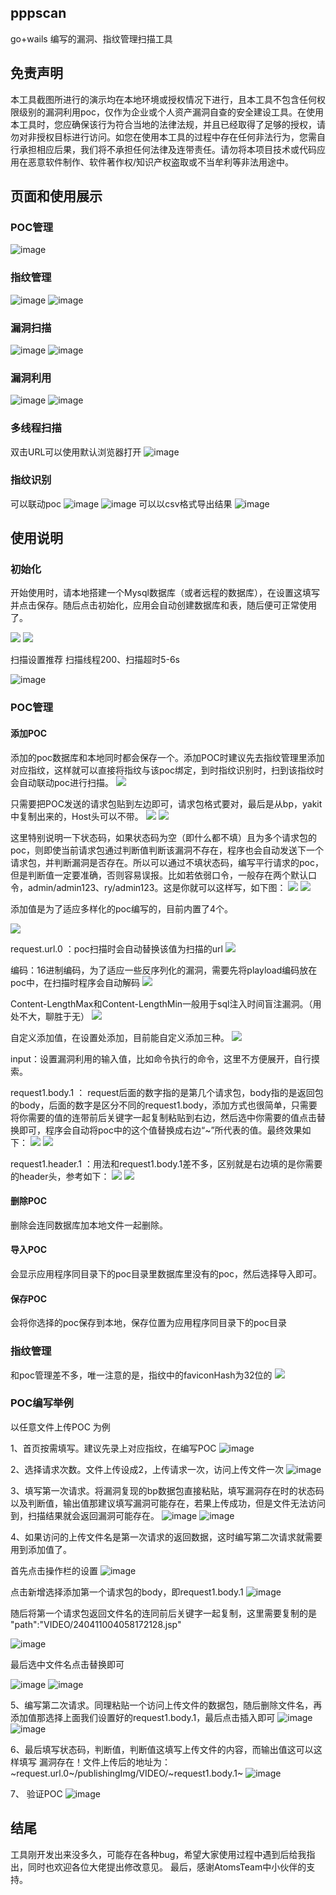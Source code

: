 ## pppscan

go+wails 编写的漏洞、指纹管理扫描工具

## 免责声明

本工具截图所进行的演示均在本地环境或授权情况下进行，且本工具不包含任何权限级别的漏洞利用poc，仅作为企业或个人资产漏洞自查的安全建设工具。在使用本工具时，您应确保该行为符合当地的法律法规，并且已经取得了足够的授权，请勿对非授权目标进行访问。如您在使用本工具的过程中存在任何非法行为，您需自行承担相应后果，我们将不承担任何法律及连带责任。请勿将本项目技术或代码应用在恶意软件制作、软件著作权/知识产权盗取或不当牟利等非法用途中。

## 页面和使用展示
### POC管理
![image](https://github.com/zhensuibianwan/pppscan/assets/105875607/0d23922a-bca1-40ed-b1ec-e077f789b672)
### 指纹管理
![image](https://github.com/zhensuibianwan/pppscan/assets/105875607/74082bff-ad07-4499-9d56-df19ece64cb0)
![image](https://github.com/zhensuibianwan/pppscan/assets/105875607/f24efe21-1672-452e-9261-82734bd1e5ed)

### 漏洞扫描
![image](https://github.com/zhensuibianwan/pppscan/assets/105875607/bdefe283-9cef-4a94-bee5-b2e643d528b0)
![image](https://github.com/zhensuibianwan/pppscan/assets/105875607/120fb484-6454-41f1-a6ae-91273f526d27)
### 漏洞利用
![image](https://github.com/zhensuibianwan/pppscan/assets/105875607/eb043f6f-8321-450c-a4dc-6c777f8ef1bd)
![image](https://github.com/zhensuibianwan/pppscan/assets/105875607/bb479dae-f118-4b0f-b9f3-57aa278f0036)
### 多线程扫描
双击URL可以使用默认浏览器打开
![image](https://github.com/zhensuibianwan/pppscan/assets/105875607/a526fed2-08b6-48d8-919e-a6608d454034)
### 指纹识别
可以联动poc
![image](https://github.com/zhensuibianwan/pppscan/assets/105875607/378c6564-4ac9-4f55-9507-f31f26dbfa22)
![image](https://github.com/zhensuibianwan/pppscan/assets/105875607/a4eb7c1e-303a-4d93-9743-fc7430898e6b)
可以以csv格式导出结果
![image](https://github.com/zhensuibianwan/pppscan/assets/105875607/195d5f64-2697-4096-b1b2-8ec89b0dca3e)

## 使用说明

### 初始化

开始使用时，请本地搭建一个Mysql数据库（或者远程的数据库），在设置这填写并点击保存。随后点击初始化，应用会自动创建数据库和表，随后便可正常使用了。

![](https://yuexiaduzhuo.oss-cn-nanjing.aliyuncs.com/pppscan/202403291036548.png)
![](https://yuexiaduzhuo.oss-cn-nanjing.aliyuncs.com/pppscan/202403291110700.png)

扫描设置推荐
扫描线程200、扫描超时5-6s

![image](https://github.com/zhensuibianwan/pppscan/assets/105875607/08bcb1c7-62ea-43bd-b154-10fcf4400a4f)


### POC管理

#### 添加POC

添加的poc数据库和本地同时都会保存一个。添加POC时建议先去指纹管理里添加对应指纹，这样就可以直接将指纹与该poc绑定，到时指纹识别时，扫到该指纹时会自动联动poc进行扫描。
![](https://yuexiaduzhuo.oss-cn-nanjing.aliyuncs.com/pppscan/202403291112910.png)


只需要把POC发送的请求包贴到左边即可，请求包格式要对，最后是从bp，yakit中复制出来的，Host头可以不带。
![](https://yuexiaduzhuo.oss-cn-nanjing.aliyuncs.com/pppscan/202403291116452.png)
![](https://yuexiaduzhuo.oss-cn-nanjing.aliyuncs.com/pppscan/202403291122684.png)

这里特别说明一下状态码，如果状态码为空（即什么都不填）且为多个请求包的poc，则即使当前请求包通过判断值判断该漏洞不存在，程序也会自动发送下一个请求包，并判断漏洞是否存在。所以可以通过不填状态码，编写平行请求的poc，但是判断值一定要准确，否则容易误报。比如若依弱口令，一般存在两个默认口令，admin/admin123、ry/admin123。这是你就可以这样写，如下图：
![](https://yuexiaduzhuo.oss-cn-nanjing.aliyuncs.com/pppscan/202403291133036.png)
![](https://yuexiaduzhuo.oss-cn-nanjing.aliyuncs.com/pppscan/202403291429456.png)

添加值是为了适应多样化的poc编写的，目前内置了4个。

![](https://yuexiaduzhuo.oss-cn-nanjing.aliyuncs.com/pppscan/202403291138186.png)

request.url.0 ：poc扫描时会自动替换该值为扫描的url
![](https://yuexiaduzhuo.oss-cn-nanjing.aliyuncs.com/pppscan/202403291145020.png)

编码：16进制编码，为了适应一些反序列化的漏洞，需要先将playload编码放在poc中，在扫描时程序会自动解码
![](https://yuexiaduzhuo.oss-cn-nanjing.aliyuncs.com/pppscan/202403291148375.png)

Content-LengthMax和Content-LengthMin一般用于sql注入时间盲注漏洞。（用处不大，聊胜于无）
![](https://yuexiaduzhuo.oss-cn-nanjing.aliyuncs.com/pppscan/202403291150235.png)

自定义添加值，在设置处添加，目前能自定义添加三种。
![](https://yuexiaduzhuo.oss-cn-nanjing.aliyuncs.com/pppscan/202403291154866.png)

input：设置漏洞利用的输入值，比如命令执行的命令，这里不方便展开，自行摸索。

request1.body.1 ： request后面的数字指的是第几个请求包，body指的是返回包的body，后面的数字是区分不同的request1.body，添加方式也很简单，只需要将你需要的值的连带前后关键字一起复制粘贴到右边，然后选中你需要的值点击替换即可，程序会自动将poc中的这个值替换成右边“~”所代表的值。最终效果如下：
![](https://yuexiaduzhuo.oss-cn-nanjing.aliyuncs.com/pppscan/202403291202053.png)
![](https://yuexiaduzhuo.oss-cn-nanjing.aliyuncs.com/pppscan/202403291204183.png)

request1.header.1 ：用法和request1.body.1差不多，区别就是右边填的是你需要的header头，参考如下：
![](https://yuexiaduzhuo.oss-cn-nanjing.aliyuncs.com/pppscan/202403291213770.png)
![](https://yuexiaduzhuo.oss-cn-nanjing.aliyuncs.com/pppscan/202403291214651.png)


#### 删除POC

删除会连同数据库加本地文件一起删除。

#### 导入POC

会显示应用程序同目录下的poc目录里数据库里没有的poc，然后选择导入即可。

#### 保存POC

会将你选择的poc保存到本地，保存位置为应用程序同目录下的poc目录

### 指纹管理

和poc管理差不多，唯一注意的是，指纹中的faviconHash为32位的
![](https://yuexiaduzhuo.oss-cn-nanjing.aliyuncs.com/pppscan/202403291345300.png)

### POC编写举例
以任意文件上传POC 为例

1、首页按需填写。建议先录上对应指纹，在编写POC
![image](https://github.com/zhensuibianwan/pppscan/assets/105875607/0b359131-dcb2-4488-b756-9ec65020bad9)

2、选择请求次数。文件上传设成2，上传请求一次，访问上传文件一次
![image](https://github.com/zhensuibianwan/pppscan/assets/105875607/b0ca2725-9e49-48d8-98fa-713c8a5de9c6)

3、填写第一次请求。将漏洞复现的bp数据包直接粘贴，填写漏洞存在时的状态码以及判断值，输出值那建议填写漏洞可能存在，若果上传成功，但是文件无法访问到，扫描结果就会返回漏洞可能存在。
![image](https://github.com/zhensuibianwan/pppscan/assets/105875607/1baeba45-1dfe-4456-8c0b-1e14a8b2a25b)
![image](https://github.com/zhensuibianwan/pppscan/assets/105875607/d405980d-54d1-43ac-8d20-6b7a949d79f8)

4、如果访问的上传文件名是第一次请求的返回数据，这时编写第二次请求就需要用到添加值了。

首先点击操作栏的设置
![image](https://github.com/zhensuibianwan/pppscan/assets/105875607/4e258eaf-9b8d-4689-a775-b5c31d90dede)

点击新增选择添加第一个请求包的body，即request1.body.1
![image](https://github.com/zhensuibianwan/pppscan/assets/105875607/549091c7-ce50-4753-86fb-c09ef8aedb3a)

随后将第一个请求包返回文件名的连同前后关键字一起复制，这里需要复制的是  "path":"VIDEO/240411004058172128.jsp"

![image](https://github.com/zhensuibianwan/pppscan/assets/105875607/39fac715-272a-458e-b6bb-759708273d5a)

最后选中文件名点击替换即可

![image](https://github.com/zhensuibianwan/pppscan/assets/105875607/b26df5a2-3985-4145-8e47-8d8b29cd661d)
![image](https://github.com/zhensuibianwan/pppscan/assets/105875607/11345576-3f7d-444a-af90-7171660583f0)

5、编写第二次请求。同理粘贴一个访问上传文件的数据包，随后删除文件名，再添加值那选择上面我们设置好的request1.body.1，最后点击插入即可
![image](https://github.com/zhensuibianwan/pppscan/assets/105875607/8fb95cdb-c9bb-4174-b927-b12c1e944c24)
![image](https://github.com/zhensuibianwan/pppscan/assets/105875607/b5108523-8cd1-443d-a7f2-6c9b8e131448)

6、最后填写状态码，判断值，判断值这填写上传文件的内容，而输出值这可以这样填写  漏洞存在！文件上传后的地址为：~request.url.0~/publishingImg/VIDEO/~request1.body.1~
![image](https://github.com/zhensuibianwan/pppscan/assets/105875607/acdc1b55-0ba2-45b6-bd2a-fce2189bc1ed)

7、 验证POC
![image](https://github.com/zhensuibianwan/pppscan/assets/105875607/4736d96b-748a-4dac-b0c3-888791931057)


## 结尾

工具刚开发出来没多久，可能存在各种bug，希望大家使用过程中遇到后给我指出，同时也欢迎各位大佬提出修改意见。
最后，感谢AtomsTeam中小伙伴的支持。
